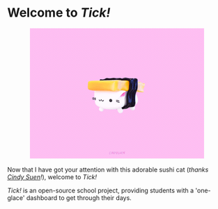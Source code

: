 # Welcome to *Tick!*

<p align="center">
    <img src="https://github.com/tick-github/.github/blob/main/images/landing-cat.gif"></img>
</p>

Now that I have got your attention with this adorable sushi cat (*thanks [Cindy Suen](https://dribbble.com/shots/13737434-Tamago-Sushi-Cat/attachments/5343321?mode=media)!*), welcome to *Tick!*

*Tick!* is an open-source school project, providing students with a 'one-glace' dashboard to get through their days.

<!--## Running the project

To run the project, you will need `docker` and its `compose` installed (see [here](https://docs.docker.com/engine/install/)). For now, the compose file is as follows:

```yml
name: tick
services:
 
  tick-frontend:
    container_name: tick-frontend
    restart: unless-stopped
    # for now, the versioning is not implemented. This is being looked at.
    image: ejjvandelaar/tick-frontend:latest
    ports:
      - 7973:80
```

Then run the `docker-compose.yml` by executing this command in the directory that contains the `yml` file.

```
docker compose up --build
```-->
